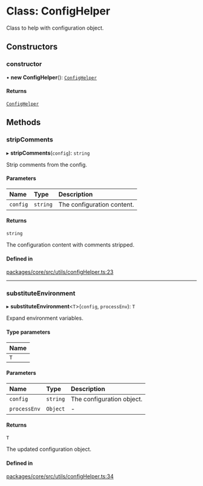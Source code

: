 # Class: ConfigHelper

Class to help with configuration object.

## Constructors

### constructor

• **new ConfigHelper**(): [`ConfigHelper`](ConfigHelper.md)

#### Returns

[`ConfigHelper`](ConfigHelper.md)

## Methods

### stripComments

▸ **stripComments**(`config`): `string`

Strip comments from the config.

#### Parameters

| Name | Type | Description |
| :------ | :------ | :------ |
| `config` | `string` | The configuration content. |

#### Returns

`string`

The configuration content with comments stripped.

#### Defined in

[packages/core/src/utils/configHelper.ts:23](https://github.com/gtscio/framework/blob/e3dfdc9/packages/core/src/utils/configHelper.ts#L23)

___

### substituteEnvironment

▸ **substituteEnvironment**\<`T`\>(`config`, `processEnv`): `T`

Expand environment variables.

#### Type parameters

| Name |
| :------ |
| `T` |

#### Parameters

| Name | Type | Description |
| :------ | :------ | :------ |
| `config` | `string` | The configuration object. |
| `processEnv` | `Object` | - |

#### Returns

`T`

The updated configuration object.

#### Defined in

[packages/core/src/utils/configHelper.ts:34](https://github.com/gtscio/framework/blob/e3dfdc9/packages/core/src/utils/configHelper.ts#L34)
